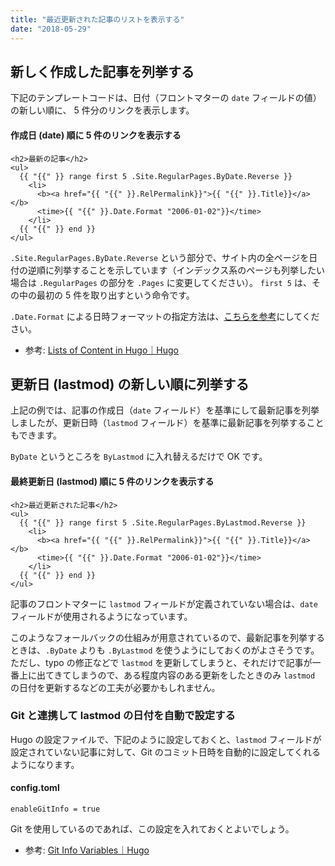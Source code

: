 ```yaml
---
title: "最近更新された記事のリストを表示する"
date: "2018-05-29"
---
```


新しく作成した記事を列挙する
----

下記のテンプレートコードは、日付（フロントマターの `date` フィールドの値）の新しい順に、 5 件分のリンクを表示します。

#### 作成日 (date) 順に 5 件のリンクを表示する

~~~
<h2>最新の記事</h2>
<ul>
  {{ "{{" }} range first 5 .Site.RegularPages.ByDate.Reverse }}
    <li>
      <b><a href="{{ "{{" }}.RelPermalink}}">{{ "{{" }}.Title}}</a></b>
      <time>{{ "{{" }}.Date.Format "2006-01-02"}}</time>
    </li>
  {{ "{{" }} end }}
</ul>
~~~

`.Site.RegularPages.ByDate.Reverse` という部分で、サイト内の全ページを日付の逆順に列挙することを示しています（インデックス系のページも列挙したい場合は `.RegularPages` の部分を `.Pages` に変更してください）。
`first 5` は、その中の最初の 5 件を取り出すという命令です。

`.Date.Format` による日時フォーマットの指定方法は、[こちらを参考](../go/time.html)にしてください。

- 参考: [Lists of Content in Hugo｜Hugo](https://gohugo.io/templates/lists/)


更新日 (lastmod) の新しい順に列挙する
----

上記の例では、記事の作成日（`date` フィールド）を基準にして最新記事を列挙しましたが、更新日時（`lastmod` フィールド）を基準に最新記事を列挙することもできます。

`ByDate` というところを `ByLastmod` に入れ替えるだけで OK です。

#### 最終更新日 (lastmod) 順に 5 件のリンクを表示する

~~~
<h2>最近更新された記事</h2>
<ul>
  {{ "{{" }} range first 5 .Site.RegularPages.ByLastmod.Reverse }}
    <li>
      <b><a href="{{ "{{" }}.RelPermalink}}">{{ "{{" }}.Title}}</a></b>
      <time>{{ "{{" }}.Date.Format "2006-01-02"}}</time>
    </li>
  {{ "{{" }} end }}
</ul>
~~~

記事のフロントマターに `lastmod` フィールドが定義されていない場合は、`date` フィールドが使用されるようになっています。

このようなフォールバックの仕組みが用意されているので、最新記事を列挙するときは、`.ByDate` よりも `.ByLastmod` を使うようにしておくのがよさそうです。
ただし、typo の修正などで `lastmod` を更新してしまうと、それだけで記事が一番上に出てきてしまうので、ある程度内容のある更新をしたときのみ `lastmod` の日付を更新するなどの工夫が必要かもしれません。


### Git と連携して lastmod の日付を自動で設定する

Hugo の設定ファイルで、下記のように設定しておくと、`lastmod` フィールドが設定されていない記事に対して、Git のコミット日時を自動的に設定してくれるようになります。

#### config.toml

~~~
enableGitInfo = true
~~~

Git を使用しているのであれば、この設定を入れておくとよいでしょう。

- 参考: [Git Info Variables｜Hugo](https://gohugo.io/variables/git/#lastmod)

